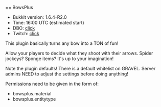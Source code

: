 == BowsPlus

* Bukkit version: 1.6.4-R2.0
* Time: 16:00 UTC (estimated start)
* DBO: [click](http://dev.bukkit.org/profiles/SLiPCoR)
* Twitch: [click](http://www.twitch.tv/slipcor)

This plugin basically turns any bow into a TON of fun!

Allow your players to decide what they shoot with their arrows. Spider jockeys? Sponge items? It's up to your imagination!

Note the plugin defaults! There is a default whitelist on GRAVEL. Server admins NEED to adjust the settings before doing anything!

Permissions need to be given in the form of:

* bowsplus.material
* bowsplus.entitytype